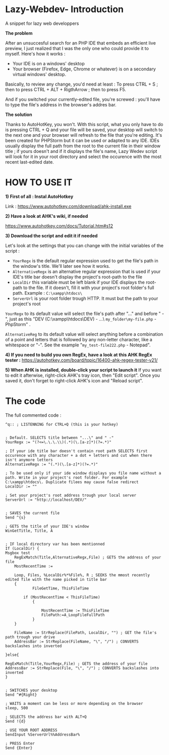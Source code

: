 # Lazy-Webdev- Introduction
A snippet for lazy web developpers

**The problem**

After an unsuccesful search for an PHP IDE that embeds an efficient live preview, I just realized that I was the only one who could provide it to myself. Here's how it works :
- Your IDE is on a windows' desktop
- Your browser (Firefox, Edge, Chrome or whatever) is on a secondary virtual windows' desktop.

Basically, to review any change, you'd need at least : To press CTRL + S ; then to press CTRL + ALT + RigthArrow ; then to press F5.

And if you switched your currently-edited file, you're screwed : you'll have to type the file's address in the browser's addres bar.

**The solution**

Thanks to AutoHotKey, you won't. With this script, what you only have to do is pressing CTRL + Q and your file will be saved, your desktop will switch to the next one and your browser will refresh to the file that you're editing. It's been created for PHPStorm but it can be used or adapted to any IDE. IDEs usually display the full path from the root to the current file in their window title ; if yours doesn't and if it displays the file's name, Lazy Wedev script will look for it in your root directory and select the occurence with the most recent last-edited date.


# HOW TO USE IT

**1) First of all : Instal AutoHotkey**

Link : https://www.autohotkey.com/download/ahk-install.exe

**2) Have a look at AHK's wiki, if needed**

https://www.autohotkey.com/docs/Tutorial.htm#s12

**3) Download the script and edit it if needed**

Let's look at the settings that you can change with the initial variables of the script :

- `YourRegx` is the default regular expression used to get the file's path in the window's title. We'll later see how it works.
- `AlternativeRegx` is an alternative regular expression that is used if your IDE's title bar doesn't display the project's root-path to the file
- `LocalDir` this variable must be left blank if your IDE displays the root-path to the file. If it doesn't, fill it with your project's root folder's full path. Example : `C:\xampp\htdocs\`
- `ServerUrl` is your root folder trough HTTP. It must but the path to your project's root

`YourRegx` to its default value will select the file's path after "...\" and before " -", just as this "DEV (C:\xampp\htdocs\DEV\) - ...\ `my_folder\my-file.php` - PhpStorm" .

`AlternativeReg` to its default value will select anything before a combination of a point and letters that is followed by any non-letter character, like a whitespace or "-". See the example "`my_test-file222.php` - Notepad".

**4) If you need to build you own RegEx, have a look at this AHK RegEx tester :**
https://autohotkey.com/board/topic/16400-ahk-regex-tester-v21/

**5) When AHK is installed, double-click your script to launch it**
If you want to edit it afterwise, right-click AHK's tray icon, then "Edit script". Once you saved it, don't forget to right-click AHK's icon and "Reload script".

# The code
The full commented code :
```
^q:: ; LISTENNING for CTRL+Q (this is your hotkey)


; Default. SELECTS title between "...\" and " -" 
YourRegx := "(?<=\.\.\.\\)(.*)(\.[a-z]*)(?=.*)"

; If your ide title bar doesn't contain root path SELECTS first occurence with any character + a dot + letters and cut when there isn't anymore letters
AlternativeRegx := "(.*)(\.[a-z]*)(?=.*)" 

; To be used only if your ide window displays you file name without a path. Write in your project's root folder. For example C:\xampp\htdocs\. Duplicate filees may cause false redirect
LocalDir := ""

; Set your project's root address trough your local server
ServerUrl := "http://localhost/DEV/" 


; SAVES the current file
Send ^{s}

; GETS the title of your IDE's window
WinGetTitle, Title, A 


; IF local directory var has been mentionned
If (LocalDir) {
Msgbox test
	RegExMatch(Title,AlternativeRegx,File) ; GETS the address of your file
	MostRecentTime :=

	Loop, Files, %LocalDir%*%File%, R ; SEEKS the mmost recently edited file with the name picked in title bar
	{
    		FileGetTime, ThisFileTime

   		if (MostRecentTime < ThisFileTime)
    		{

        		MostRecentTime := ThisFileTime
        		FilePath:=A_LoopFileFullPath
    		}
	}

	FileName := StrReplace(FilePath, LocalDir, "") ; GET the file's path trough your drive
	AddressBar := StrReplace(FileName, "\", "/") ; CONVERTS backslashes into inverted

}else{

RegExMatch(Title,YourRegx,File) ; GETS the address of your file
AddressBar := StrReplace(File, "\", "/") ; CONVERTS backslashes into inverted
}


; SWITCHES your desktop
Send ^#{Right} 

; WAITS a moment can be less or more depending on the browser
sleep, 500

; SELECTS the address bar with ALT+Q
Send !{d}

; USE YOUR ROOT ADDRESS
SendInput %ServerUrl%%AddressBar%

; PRESS Enter
Send {Enter}
```
